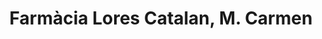 ---
title: "Farmàcia Lores Catalan, M. Carmen"
url: /tossa-de-mar/farmacia-lores-catalan-m-carmen/
shop: óptico
---